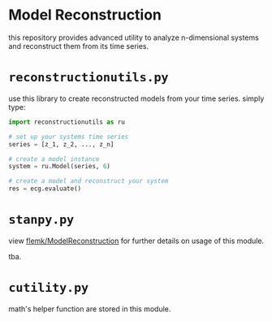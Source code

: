 # Model Reconstruction
this repository provides advanced utility to analyze n-dimensional systems and reconstruct them from its time series.

# ```reconstructionutils.py```
use this library to create reconstructed models from your time series. simply type:

```python
import reconstructionutils as ru

# set up your systems time series
series = [z_1, z_2, ..., z_n]

# create a model instance
system = ru.Model(series, 6)

# create a model and reconstruct your system
res = ecg.evaluate()
```

# ```stanpy.py```
view [flemk/ModelReconstruction](github.com/flemk/ModelReconstruction) for further details on usage of this module.

tba.

# ```cutility.py```
math's helper function are stored in this module.